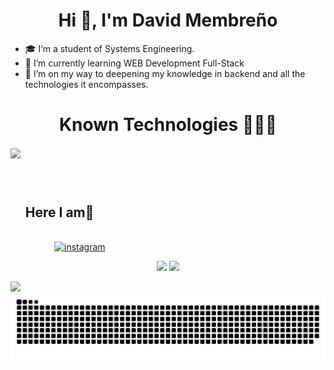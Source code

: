 <h1 align="center">Hi 👋, I'm David Membreño</h1>

<!--Intro start-->
- 🎓 I’m a student of Systems Engineering.
- 🌱 I’m currently learning WEB Development Full-Stack
- 🚀 I’m on my way to deepening my knowledge in backend and all the technologies it encompasses.
<!--Intro end-->

<h1 align="center">Known Technologies 👨🏻‍💻 </h1>

<!--tech stack icons-->
<p align="left">
  <a href="https://skillicons.dev">
    <img align="center" src="https://skillicons.dev/icons?i=cs,java,php,py,dotnet,css,html,js,nodejs,mysql,git,github,docker,postman,vscode,fastapi,linux&perline=12&" />
  </a>
</p>
<br>
<!-------------------------->

<!-- Connect with me -->
<!--h2 without bottom border-->
<div id="user-content-toc">
  <ul>
    <summary><h2 style="display: inline-block"> Here I am🤝</h2></summary>
  </ul>
</div>

<!-- icons and links -->
<p>
  <a href="https://www.instagram.com/david.mr00s/" target="blank">
    <img style="margin-left: 70px;" align="center" src="https://user-images.githubusercontent.com/88904952/234981169-2dd1e58f-4b7e-468c-8213-034ba62156c3.png" alt="instagram" height="50" width="50" />
  </a>
</p>


<p align= "center">
  <img height= "150" src="https://github-readme-stats.vercel.app/api?username=david-mrios&theme=react&show_icons=true&include_all_commits=true" />
  <img height= "150" src="https://github-readme-stats.vercel.app/api/top-langs/?username=david-mrios&theme=react&layout=compact" />
</p>


<!--horizontal divider(gradiant)-->
<img src="https://user-images.githubusercontent.com/73097560/115834477-dbab4500-a447-11eb-908a-139a6edaec5c.gif">

<!--- snake -->
<div align="center">
  <img  src="https://raw.githubusercontent.com/david-mrios/david-mrios/output/github-contribution-grid-snake-dark.svg"
       alt="snake" /></a>
</div>
